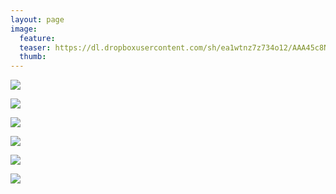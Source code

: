 ```yaml
---
layout: page
image:
  feature:
  teaser: https://dl.dropboxusercontent.com/sh/ea1wtnz7z734o12/AAA45c8N3QTYrg7AZ4GTCXXoa/luontokuvat/syksy/2/DS29623-245px.jpg
  thumb:
---
```


[![](https://dl.dropboxusercontent.com/sh/ea1wtnz7z734o12/AACrpSlUE3bD6pfSiU7Fw2jVa/luontokuvat/syksy/2/DS33597-800px.jpg)](https://dl.dropboxusercontent.com/sh/ea1wtnz7z734o12/AADScG792ulGIbnSvOA7VYa7a/luontokuvat/syksy/2/DS33597.jpg)

[![](https://dl.dropboxusercontent.com/sh/ea1wtnz7z734o12/AABewg_DPEhxzA8aRptu5lyCa/luontokuvat/syksy/2/DS29620-800px.jpg)](https://dl.dropboxusercontent.com/sh/ea1wtnz7z734o12/AADXSjYuk3EPLiiJNSGPFRiKa/luontokuvat/syksy/2/DS29620.jpg)

[![](https://dl.dropboxusercontent.com/sh/ea1wtnz7z734o12/AABXFmIDIo3XF-Gb1RnhoxQUa/luontokuvat/syksy/2/DS29621-800px.jpg)](https://dl.dropboxusercontent.com/sh/ea1wtnz7z734o12/AADg88NAbAeTuWqzVokf5hMca/luontokuvat/syksy/2/DS29621.jpg)

[![](https://dl.dropboxusercontent.com/sh/ea1wtnz7z734o12/AABg3dhiIbDe8g86up5eIhpva/luontokuvat/syksy/2/DS29623-800px.jpg)](https://dl.dropboxusercontent.com/sh/ea1wtnz7z734o12/AACCRBD5V7iqgJrDw-Cvo5oHa/luontokuvat/syksy/2/DS29623.jpg)

[![](https://dl.dropboxusercontent.com/sh/ea1wtnz7z734o12/AABwPYDDfA-8It1odRpuvFBMa/luontokuvat/syksy/2/DS29678-800px.jpg)](https://dl.dropboxusercontent.com/sh/ea1wtnz7z734o12/AAAmESOh_HI67_30Lu7O2LNka/luontokuvat/syksy/2/DS29678.jpg)

[![](https://dl.dropboxusercontent.com/sh/ea1wtnz7z734o12/AADV9t9iQlD5j--pohHL8Imha/luontokuvat/syksy/2/DS29684-800px.jpg)](https://dl.dropboxusercontent.com/sh/ea1wtnz7z734o12/AACR_5C4wm6TNu7ev6Y8ZP6ua/luontokuvat/syksy/2/DS29684.jpg)
